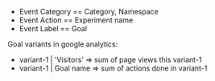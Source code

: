 * Event Category == Category, Namespace
* Event Action   == Experiment name
* Event Label    == Goal

Goal variants in google analytics:
* variant-1 | 'Visitors' => sum of page views this variant-1
* variant-1 | Goal name => sum of actions done in variant-1